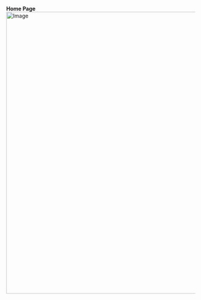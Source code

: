 **Home Page**
<img width="1896" height="750" alt="Image" src="https://github.com/user-attachments/assets/80bf23df-4496-4370-8045-b33575c46603" />
